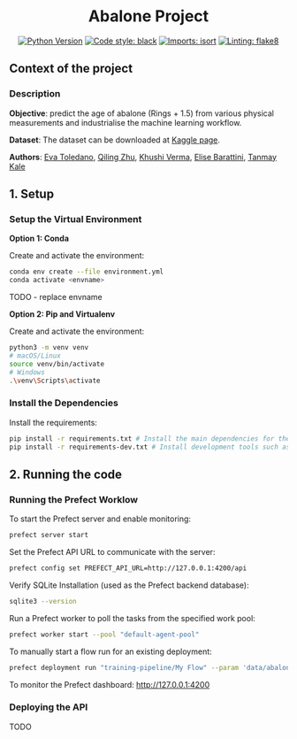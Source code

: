 <div align="center">

# Abalone Project

[![Python Version](https://img.shields.io/badge/python-3.10-blue.svg)]()
[![Code style: black](https://img.shields.io/badge/code%20style-black-000000.svg)](https://github.com/psf/black)
[![Imports: isort](https://img.shields.io/badge/%20imports-isort-%231674b1?style=flat&labelColor=ef8336)](https://pycqa.github.io/isort/)
[![Linting: flake8](https://img.shields.io/badge/linting-flake8-yellowgreen.svg)](https://flake8.pycqa.org/)

</div>

## Context of the project

### Description

**Objective**: predict the age of abalone (Rings + 1.5) from various physical measurements and industrialise the machine learning workflow.

**Dataset**: The dataset can be downloaded at [Kaggle page](https://www.kaggle.com/datasets/rodolfomendes/abalone-dataset).

**Authors**: [Eva Toledano](https://github.com/eva-toledano), [Qiling Zhu](https://github.com/qly0923), [Khushi Verma](https://github.com/khushiverma12
), [Elise Barattini](https://github.com/ebarattini), [Tanmay Kale](https://github.com/Cubestormer-IV)

## 1. Setup
### Setup the Virtual Environment

**Option 1: Conda**

Create and activate the environment:
```bash
conda env create --file environment.yml
conda activate <envname>
```
TODO - replace envname

**Option 2: Pip and Virtualenv**

Create and activate the environment:
```bash
python3 -m venv venv
# macOS/Linux
source venv/bin/activate
# Windows
.\venv\Scripts\activate
```

### Install the Dependencies

Install the requirements:
```bash
pip install -r requirements.txt # Install the main dependencies for the project
pip install -r requirements-dev.txt # Install development tools such as flake8, black

```


## 2. Running the code
### Running the Prefect Worklow
To start the Prefect server and enable monitoring:
```bash
prefect server start
```

Set the Prefect API URL to communicate with the server:
```bash
prefect config set PREFECT_API_URL=http://127.0.0.1:4200/api
```

Verify SQLite Installation (used as the Prefect backend database):
```bash
sqlite3 --version
```

Run a Prefect worker to poll the tasks from the specified work pool:
```bash
prefect worker start --pool "default-agent-pool"
```

To manually start a flow run for an existing deployment:
```bash
prefect deployment run "training-pipeline/My Flow" --param 'data/abalone.csv'
```

To monitor the Prefect dashboard: http://127.0.0.1:4200


### Deploying the API
TODO
